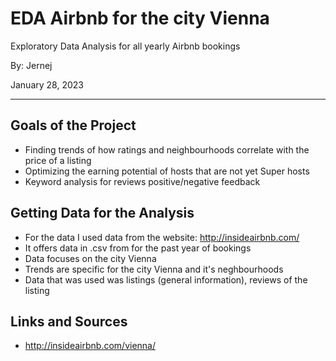 # EDA Airbnb for the city Vienna
Exploratory Data Analysis for all yearly Airbnb bookings

By: Jernej

January 28, 2023
___

## Goals of the Project

- Finding trends of how ratings and neighbourhoods correlate with the price of a listing
- Optimizing the earning potential of hosts that are not yet Super hosts
- Keyword analysis for reviews positive/negative feedback

## Getting Data for the Analysis
- For the data I used data from the website: http://insideairbnb.com/
- It offers data in .csv from for the past year of bookings 
- Data focuses on the city Vienna
- Trends are specific for the city Vienna and it's neghbourhoods
- Data that was used was listings (general information), reviews of the listing

## Links and Sources 
- http://insideairbnb.com/vienna/

